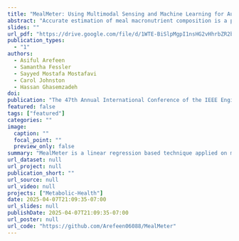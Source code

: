 ```yaml
---
title: "MealMeter: Using Multimodal Sensing and Machine Learning for Automatically Estimating Nutrition Intake"
abstract: "Accurate estimation of meal macronutrient composition is a pre-perquisite for precision nutrition, metabolic health monitoring, and glycemic management. Traditional dietary assessment methods, such as self-reported food logs or diet recalls are time-intensive and prone to inaccuracies and biases. Several existing AI-driven frameworks are data intensive. In this study, we propose MealMeter, a machine learning driven method that leverages multimodal sensor data of wearable and mobile devices. Data are collected from $12$ participants to estimate macronutrient intake. Our approach integrates physiological signals (e.g., continuous glucose, heart rate variability), inertial motion data, and environmental cues to model the relationship between meal intake and metabolic responses. Using lightweight machine learning models trained on a diverse dataset of labeled meal events, MealMeter predicts the composition of carbohydrates, proteins, and fats with high accuracy. Our results demonstrate that multimodal sensing combined with machine learning significantly improves meal macronutrient estimation compared to the baselines including foundation model and achieves average mean absolute errors (MAE) and average root mean squared relative errors (RMSRE) as low as 13.2 grams and 0.37, respectively, for carbohydrates. Therefore, our developed system has the potential to automate meal tracking, enhance dietary interventions, and support personalized nutrition strategies for individuals managing metabolic disorders such as diabetes and obesity."
slides: ""
url_pdf: "https://drive.google.com/file/d/1WTE-BiSlpMgpI1nsHG2vHhrbZR2bwWwy/view?usp=sharing"
publication_types:
  - "1"
authors:
  - Asiful Arefeen
  - Samantha Fessler
  - Sayyed Mostafa Mostafavi
  - Carol Johnston
  - Hassan Ghasemzadeh
doi: 
publication: "The 47th Annual International Conference of the IEEE Engineering in Medicine and Biology Society (EMBC), July 14–17, 2025, Copenhagen, Denmark"
featured: false
tags: ["featured"]
categories: ""
image:
  caption: ""
  focal_point: ""
  preview_only: false
summary: "MealMeter is a linear regression based technique applied on multi-modal data collected using a CGM sensor and a wristband and tracks meal macronutrients. MealMeter achieves as low as 0.37 average root mean squared relative errors (RMSRE)  in carb tracking, which is at least 15.9% improvement compared to TabPFN foundational model and other baselines."
url_dataset: null
url_project: null
publication_short: ""
url_source: null
url_video: null
projects: ["Metabolic-Health"]
date: 2025-04-07T21:09:35-07:00
url_slides: null
publishDate: 2025-04-07T21:09:35-07:00
url_poster: null
url_code: "https://github.com/Arefeen06088/MealMeter"
---
```

